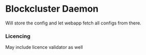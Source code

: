 # Blockcluster Daemon
Will store the config and let webapp fetch all configs from there.

### Licencing
May include licence validator as well